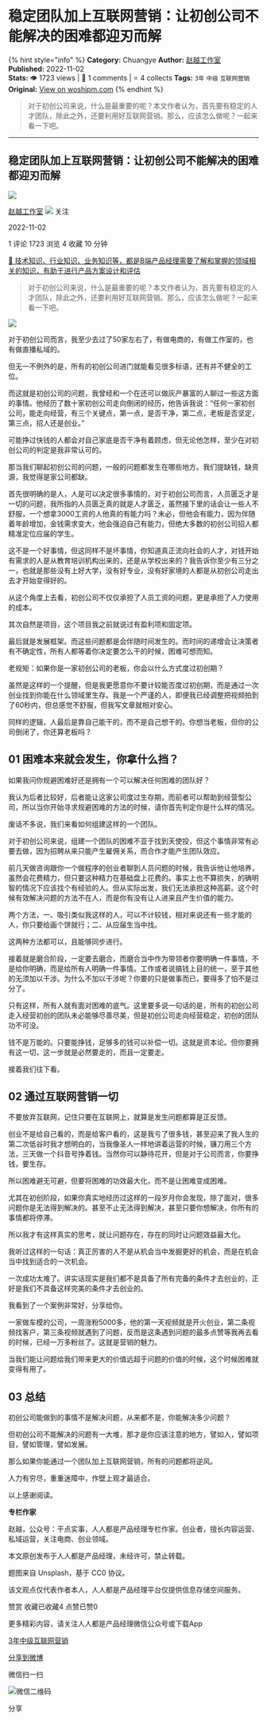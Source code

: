 # 稳定团队加上互联网营销：让初创公司不能解决的困难都迎刃而解
{% hint style="info" %}
**Category:** Chuangye
**Author:** [赵越工作室](https://www.woshipm.com/u/1458436)
**Published:** 2022-11-02  
**Stats:** 👁️ 1723 views | 💬 1 comments | ⭐ 4 collects
**Tags:** `3年` `中级` `互联网营销`
**Original:** [View on woshipm.com](https://www.woshipm.com/chuangye/5660830.html)
{% endhint %}
> 对于初创公司来说，什么是最重要的呢？本文作者认为，首先要有稳定的人才团队，除此之外，还要利用好互联网营销。那么，应该怎么做呢？一起来看一下吧。

---

## 稳定团队加上互联网营销：让初创公司不能解决的困难都迎刃而解

[![](https://static.woshipm.com/APP_U_202209_20220901001029_6681.jpg?imageView2/1/w/72/h/72/q/100)](https://www.woshipm.com/u/1458436)

[赵越工作室](https://www.woshipm.com/u/1458436) ![](https://static.woshipm.com/tag/1121_1@2x.png) 关注

2022-11-02

1 评论 1723 浏览 4 收藏 10 分钟

[🔗 技术知识、行业知识、业务知识等，都是B端产品经理需要了解和掌握的领域相关的知识，有助于进行产品方案设计和评估](https://ke.qidianla.com/courses/bcpm)

> 对于初创公司来说，什么是最重要的呢？本文作者认为，首先要有稳定的人才团队，除此之外，还要利用好互联网营销。那么，应该怎么做呢？一起来看一下吧。

![](https://image.woshipm.com/wp-files/2022/10/3wCGPNGIy1beQZIFq05O.png)

对于初创公司而言，我至少去过了50家左右了，有做电商的，有做工作室的，也有做直播私域的。

但无一不例外的是，所有的初创公司进门就能看见很多标语，还有并不健全的工位。

而这就是初创公司的问题，我曾经和一个在还可以做灰产暴富的人聊过一些这方面的事情。他经历了数十家初创公司走向倒闭的经历，他告诉我说：“任何一家初创公司，能走向经营，有三个关键点，第一点，是否干净，第二点，老板是否坚定，第三点，招人还是创业。”

可能挣过快钱的人都会对自己家底是否干净有着顾虑，但无论他怎样，至少在对初创公司的判定是我非常认可的。

那当我们聊起初创公司的问题，一般的问题都发生在哪些地方。我们提缺钱，缺资源，我觉得是家公司都缺。

首先很明确的是人，人是可以决定很多事情的，对于初创公司而言，人员匮乏才是一切的问题，我所指的人员匮乏真的就是人才匮乏，虽然接下里的话会让一些人不舒服，一个想拿3000工资的人他真的有能力吗？未必，但他会有能力，因为伴随着年龄增加，金钱需求变大，他会强迫自己有能力，但绝大多数的初创公司招人都精准定位应届的学生。

这不是一个好事情，但这同样不是坏事情，你知道真正流向社会的人才，对钱开始有需求的人是从教育培训机构出来的，还是从学校出来的？我告诉你至少有三分之一，也就是那些没有上好大学，没有好专业，没有好家境的人都是从初创公司走出去才开始变得好的。

从这个角度上去看，初创公司不仅仅承担了人员工资的问题，更是承担了人力使用的成本。

其次自然是项目，这个项目我之前就说过有盈利项和固定项。

最后就是发展框架。而这些问题都是会伴随时间发生的。而时间的递增会让决策者有不确定性，所有人都等着你决定要怎么干的时候，困难可想而知。

老规矩：如果你是一家初创公司的老板，你会以什么方式度过初创期？

虽然是这样的一个提醒，但是我更愿意你不要计较能否度过初创期，而是通过一次创业找到你能在什么领域里生存。我是一个严谨的人，即便我已经调整把视频拍到了60秒内，但总感觉不舒服，但我写文章就相对安心。

同样的逻辑，人最后是靠自己能干的，而不是自己想干的。你想当老板，但你的公司倒闭了，你还算老板吗？

## 01 困难本来就会发生，你拿什么挡？

如果我问你规避困难好还是拥有一个可以解决任何困难的团队好？

我认为后者比较好，后者能让这家公司度过生存期，而前者可以帮助到经营型公司，所以当你开始寻求规避困难的方法的时候，请你首先判定你是什么样的情况。

废话不多说，我们来看如何组建这样的一个团队。

对于初创公司来说，组建一个团队的困难不亚于找到天使投，但这个事情非常有必要去做，因为招聘从来只能产生雇佣关系，而合作才能产生团队效应。

前几天做咨询跟你一个做程序的创业者聊到人员问题的时候，我告诉他让他培养，虽然会花费精力，但只要这种精力在基础盘上花费的。事实上也不算损失，的确明智的情况下应该找个有经验的人。但从实际出发，我们无法承担这种高薪。这个时候有效解决问题的方法不在人，而是你有没有让人进来且产生价值的能力。

两个方法，一、吸引类似我这样的人，可以不计较钱，相对来说还有一些才能的人，你只要给画个饼就行；二、从应届生当中找。

这两种方法都可以，且能够同步进行。

接着就是磨合阶段，一定要去磨合，而磨合当中作为带领者你要明确一件事情，不是给你明确，而是给所有人明确一件事情。工作或者说搞钱上目的统一，至于其他的无须加以干涉。为什么不加以干涉呢？你要的只是做事而已，要得多了怕不是过分了。

只有这样，所有人就有面对困难的底气。这里要多说一句话的是，所有的初创公司走入经营初创的团队未必能够尽善尽美，但是初创公司走向经营稳定，初创的团队功不可没。

钱不是万能的。只要能挣钱，足够多的钱可以补偿一切。这就是资本论。但你要拥有这一切，这一步就是必然要走的，而且一定要走。

接着我们往下看。

## 02 通过互联网营销一切

不要放弃互联网，记住只要在互联网上，就算是发生问题都算是正反馈。

创业不是给自己看的，而是给客户看的，这是我亏了很多钱，甚至迎来了我人生的第二次低谷时我才想明白的，当我像圣人一样地讲着运营的时候，镰刀用三个方法，三天做一个抖音号挣着钱。当然你可以静待花开，但是对于公司而言，你要挣钱，要生存。

所以困难避无可避，但要将困难的功效最大化，而不是让困难变成困难。

尤其在初创阶段，如果你真实地经历过这样的一段岁月你会发现，除了面对，很多问题你是无法得到解决的。甚至不止无法得到解决，甚至只要你想解决，你所有的事情都将停滞。

所以我才有这样真实的思考，就让问题存在，存在的同时让问题效益最大化。

我听过这样的一句话：真正厉害的人不是从机会当中发掘更好的机会，而是在机会当中找到适合的一次机会。

一次成功太难了。讲实话现实是我们都不是具备了所有完备的条件才去创业的，正好是我们不具备这样完美的条件才去创业的。

我看到了一个案例非常好，分享给你。

一家做车模的公司，一周涨粉5000多，他的第一天视频就是开火创业，第二条视频找客户，第三条视频就遇到了问题，反而是这条遇到问题的最多点赞等我再去看的时候，已经一万多粉丝了。这就是营销的魅力。

当我们能让问题给我们带来更大的价值远超于问题的价值的时候，这个时候困难就变得有用了。

## 03 总结

初创公司能做到的事情不是解决问题，从来都不是，你能解决多少问题？

但初创公司不能解决的问题有一大堆，那才是你应该注意的地方，譬如人，譬如项目，譬如管理，譬如发展。

那么如果你能通过一个团队加上互联网营销，所有的问题都将逆风。

人力有穷尽，重重迷障中，作壁上观才最适合。

以上感谢阅读。

**专栏作家**

赵越，公众号：干点实事，人人都是产品经理专栏作家。创业者，擅长内容运营、私域运营，关注电商、创业领域。

本文原创发布于人人都是产品经理，未经许可，禁止转载。

题图来自 Unsplash，基于 CC0 协议。

该文观点仅代表作者本人，人人都是产品经理平台仅提供信息存储空间服务。

赞赏 收藏已收藏4 点赞已赞0

更多精彩内容，请关注人人都是产品经理微信公众号或下载App

[3年](https://www.woshipm.com/tag/3%e5%b9%b4)[中级](https://www.woshipm.com/tag/%e4%b8%ad%e7%ba%a7)[互联网营销](https://www.woshipm.com/tag/%e4%ba%92%e8%81%94%e7%bd%91%e8%90%a5%e9%94%80)

[分享到微博](https://service.weibo.com/share/share.php?appkey=2775287854&title=稳定团队加上互联网营销：让初创公司不能解决的困难都迎刃而解&url=https://www.woshipm.com/chuangye/5660830.html&pic=https://image.woshipm.com/wp-files/2022/10/3wCGPNGIy1beQZIFq05O.png)

微信扫一扫

![微信二维码](https://api.pwmqr.com/qrcode/create/?url=https://www.woshipm.com/chuangye/5660830.html)

分享